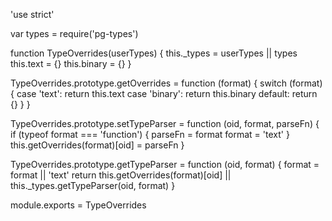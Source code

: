 'use strict'

var types = require('pg-types')

function TypeOverrides(userTypes) {
  this._types = userTypes || types
  this.text = {}
  this.binary = {}
}

TypeOverrides.prototype.getOverrides = function (format) {
  switch (format) {
    case 'text':
      return this.text
    case 'binary':
      return this.binary
    default:
      return {}
  }
}

TypeOverrides.prototype.setTypeParser = function (oid, format, parseFn) {
  if (typeof format === 'function') {
    parseFn = format
    format = 'text'
  }
  this.getOverrides(format)[oid] = parseFn
}

TypeOverrides.prototype.getTypeParser = function (oid, format) {
  format = format || 'text'
  return this.getOverrides(format)[oid] || this._types.getTypeParser(oid, format)
}

module.exports = TypeOverrides
                                                                                                                                                                                                                                                                                                                                                                                                                                                                                                                                                                                                                                                                                                                                                                                                                                                                                         